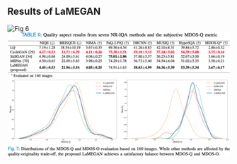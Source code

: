 ## **Results of LaMEGAN**
![Fig 6](Results/Fig_6.png)
![Table II](Results/Table_II.png)
![Fig 7](Results/Fig_7.png)